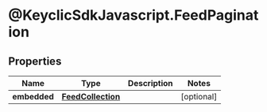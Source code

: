 # @KeyclicSdkJavascript.FeedPagination

## Properties
Name | Type | Description | Notes
------------ | ------------- | ------------- | -------------
**embedded** | [**FeedCollection**](FeedCollection.md) |  | [optional] 


